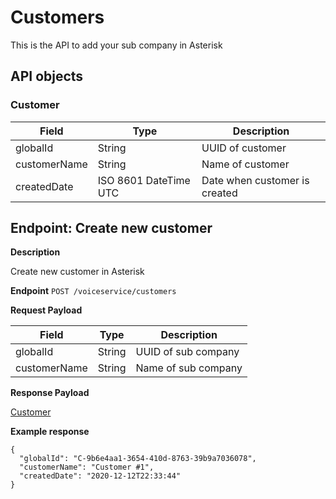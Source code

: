 # Customers
This is the API to add your sub company in Asterisk

## API objects

### Customer

| Field        | Type                  | Description                   |
|--------------|-----------------------|-------------------------------|
| globalId     | String                | UUID of customer              |
| customerName | String                | Name of customer              |
| createdDate  | ISO 8601 DateTime UTC | Date when customer is created |

## Endpoint: Create new customer

**Description**

Create new customer in Asterisk

**Endpoint** `POST /voiceservice/customers`

**Request Payload**

| Field        | Type   | Description         |
|--------------|--------|---------------------|
| globalId     | String | UUID of sub company |
| customerName | String | Name of sub company |

**Response Payload**

[Customer](../voiceservice-customers/#customers)

**Example response**

```
{
  "globalId": "C-9b6e4aa1-3654-410d-8763-39b9a7036078",
  "customerName": "Customer #1",
  "createdDate": "2020-12-12T22:33:44"
}
```


